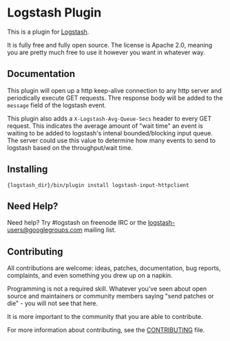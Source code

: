 # Logstash Plugin

This is a plugin for [Logstash](https://github.com/elasticsearch/logstash).

It is fully free and fully open source. The license is Apache 2.0, meaning you are pretty much free to use it however you want in whatever way.

## Documentation

This plugin will open up a http keep-alive connection to any http server and periodically execute GET requests. Thre response body will be added to the `message` field of the logstash event.

This plugin also adds a `X-Logstash-Avg-Queue-Secs` header to every GET request. This indicates the average amount of "wait time" an event is waiting to be added to logstash's intenal bounded/blocking input queue. The server could use this value to determine how many events to send to logstash based on the throughput/wait time.

## Installing
`{logstash_dir}/bin/plugin install logstash-input-httpclient`

## Need Help?

Need help? Try #logstash on freenode IRC or the logstash-users@googlegroups.com mailing list.

## Contributing

All contributions are welcome: ideas, patches, documentation, bug reports, complaints, and even something you drew up on a napkin.

Programming is not a required skill. Whatever you've seen about open source and maintainers or community members  saying "send patches or die" - you will not see that here.

It is more important to the community that you are able to contribute.

For more information about contributing, see the [CONTRIBUTING](https://github.com/elasticsearch/logstash/blob/master/CONTRIBUTING.md) file.
